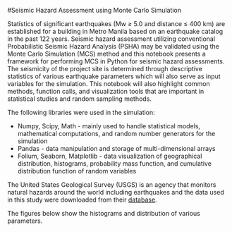 #Seismic Hazard Assessment using Monte Carlo Simulation

Statistics of significant earthquakes (Mw ≥ 5.0 and distance ≤ 400 km) are established for a building in Metro Manila based on an earthquake catalog in the past 122 years. Seismic hazard assessment utilizing conventional Probabilistic Seismic Hazard Analysis (PSHA) may be validated using the Monte Carlo Simulation (MCS) method and this notebook presents a framework for performing MCS in Python for seismic hazard assessments. The seismicity of the project site is determined through descriptive statistics of various earthquake parameters which will also serve as input variables for the simulation. This notebook will also highlight common methods, function calls, and visualization tools that are important in statistical studies and random sampling methods.

The following libraries were used in the simulation:

* Numpy, Scipy, Math - mainly used to handle statistical models, mathematical computations, and random number generators for the simulation
* Pandas - data manipulation and storage of multi-dimensional arrays
* Folium, Seaborn, Matplotlib - data visualization of geographical distribution, histograms, probability mass function, and cumulative distribution function of random variables

The United States Geological Survey (USGS) is an agency that monitors natural hazards around the world including earthquakes and the data used in this study were downloaded from their [database](https://earthquake.usgs.gov/earthquakes/).

The figures below show the histograms and distribution of various parameters.
